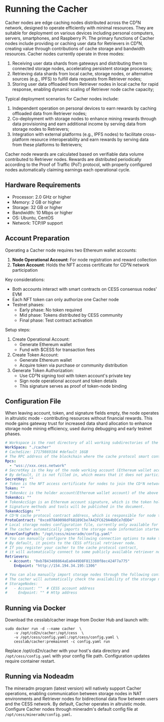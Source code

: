 # Running the Cacher

Cacher nodes are edge caching nodes distributed across the CD²N network, designed to operate efficiently with minimal resources. They are suitable for deployment on various devices including personal computers, servers, smartphones, and Raspberry Pi. The primary functions of Cacher nodes include providing or caching user data for Retrievers in CD²N, creating value through contributions of cache storage and bandwidth resources. Cacher nodes currently operate in three modes:
1. Receiving user data shards from gateways and distributing them to connected storage nodes, accelerating persistent storage processes;
2. Retrieving data shards from local cache, storage nodes, or alternative sources (e.g., IPFS) to fulfill data requests from Retriever nodes;
3. Storing user data offloaded from Retriever nodes in local cache for rapid response, enabling dynamic scaling of Retriever node cache capacity;

Typical deployment scenarios for Cacher nodes include:
1. Independent operation on personal devices to earn rewards by caching offloaded data from Retriever nodes;
2. Co-deployment with storage nodes to enhance mining rewards through data provisioning and earn additional income by serving data from storage nodes to Retrievers;
3. Integration with external platforms (e.g., IPFS nodes) to facilitate cross-platform resource interoperability and earn rewards by serving data from these platforms to Retrievers;

Cacher node rewards are calculated based on verifiable data volume contributed to Retriever nodes. Rewards are distributed periodically according to the Proof of Traffic (PoT) protocol, with properly configured nodes automatically claiming earnings each operational cycle.

## Hardware Requirements

- Processor: 2.0 GHz or higher
- Memory: 2 GB or higher
- Storage: 32 GB or higher
- Bandwidth: 10 Mbps or higher
- OS: Ubuntu, CentOS
- Network: TCP/IP support

## Account Preparation

Operating a Cacher node requires two Ethereum wallet accounts:
1. **Node Operational Account**: For node registration and reward collection
2. **Token Account**: Holds the NFT access certificate for CD²N network participation

Key considerations:
- Both accounts interact with smart contracts on CESS consensus nodes' EVM
- Each NFT token can only authorize one Cacher node
- Testnet phases: 
  - Early phase: No token required
  - Mid phase: Tokens distributed by CESS community
  - Final phase: Test contract activation

Setup steps:
1. Create Operational Account: 
   - Generate Ethereum wallet
   - Fund with $CESS for transaction fees
2. Create Token Account:
   - Generate Ethereum wallet
   - Acquire token via purchase or community distribution
3. Generate Token Authorization:
   - Use CD²N signing tool with token account's private key
   - Sign node operational account and token details
   - This signature serves as proof of token-node binding

## Configuration File
When leaving account, token, and signature fields empty, the node operates in altruistic mode - contributing resources without financial rewards. This mode gains gateway trust for increased data shard allocation to enhance storage node mining efficiency, used during debugging and early testnet phases.

``` yaml
# Workspace is the root directory of all working subdirectories of the node. Please reserve at least 16 GiB of storage space for it.
WorkSpace: "./cacher"
# CacheSize: 17179869184 #default 16GB
# The RPC address of the blockchain where the cache protocol smart contract is deployed, usually the CESS chain
Rpcs: 
  - "wss://xxx.cess.network"
# SecretKey is the key of the node working account (Ethereum wallet account), which is used to initiate a call request to the cache protocol contract (working on EVM). 
# By default, it is not filled in, which means that it does not participate in the CD²N network and only has the most basic data interaction with the gateway.
SecretKey: ""
# Token is the NFT access certificate for nodes to join the CD²N network and will be released in subsequent versions.
Token: ""
# TokenAcc is the holder account(Ethereum wallet account) of the above NFT token.
TokenAcc: ""
# TokenAccSign is an Ethereum account signature, which is the token holder's proof of holding the token. 
# Signature methods and tools will be published in the document.
TokenAccSign: ""
# CD²N cache protocol contract address, which is responsible for node traffic statistics and reward distribution, and works on EVM.
ProtoContract: "0xce078A9098dF68189Cbe7A42FC629A4bDCe7dDD4"
# Local storage nodes configuration file, currently only available for the "Cess Multi-Miner Admin" script.
# The cacher automatically imports the storage node information started by the script through it.
MinerConfigPath: "/opt/cess/mineradm/config.yaml"
# You can manually configure the following connection options to make the cacher serve the specified retriever node:
# By default, it points to the CESS official retriever node. 
# If you register your cacher to the cache protocol contract, 
# it will automatically connect to some publicly available retriever nodes to get more opportunities to get rewards.
Retrievers:
  - Account: "0xb7B43408864aEa0449D8F813380f8ec424F7a775" 
    Endpoint: "http://154.194.34.195:1306" 

# You can also manually import storage nodes through the following configuration. 
# The cacher will automatically check the availability of the storage node and complete other information from the chain.
# StorageNodes:
#   - Account: ""  # CESS account address
#     Endpoint: "" # Http address
```

## Running via Docker

Download the cesslab/cacher image from Docker Hub and launch with:

``` shell
sudo docker run -d --name cacher  \
    -v /opt/cd2n/cacher:/opt/cess  \
    -v /opt/cess/config.yaml:/opt/cess/config.yaml \
    cesslab/cacher:premainnet -c config.yaml run
```
Replace /opt/cd2n/cacher with your host's data directory and `/opt/cess/config.yaml` with your config file path. Configuration updates require container restart.

## Running via Nodeadm

The mineradm program (latest version) will natively support Cacher operations, enabling communication between storage nodes in NAT environments and Retriever nodes for bidirectional data flow between users and the CESS network. By default, Cacher operates in altruistic mode. Configure Cacher nodes through mineradm's default config file at `/opt/cess/mineradm/config.yaml`.